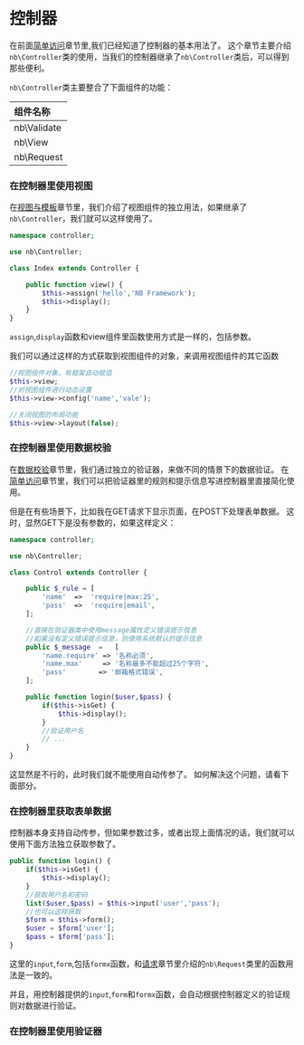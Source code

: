 # 控制器
在前面[简单访问](https://wiki.nb.cx/visit.htm)章节里,我们已经知道了控制器的基本用法了。
这个章节主要介绍`nb\Controller`类的使用，当我们的控制器继承了`nb\Controller`类后，可以得到那些便利。

`nb\Controller`类主要整合了下面组件的功能：

|组件名称  |
|:-----  |
|nb\\Validate|
|nb\\View  |
|nb\\Request|

### 在控制器里使用视图
在[视图与模板](https://wiki.nb.cx/view.htm)章节里，我们介绍了视图组件的独立用法，如果继承了`nb\Controller`，我们就可以这样使用了。
```php
namespace controller;

use nb\Controller;

class Index extends Controller {

    public function view() {
        $this->assign('hello','NB Framework');
        $this->display();
    }
}
```
`assign`,`display`函数和view组件里函数使用方式是一样的，包括参数。

我们可以通过这样的方式获取到视图组件的对象，来调用视图组件的其它函数
```php
//视图组件对象，有框架自动赋值
$this->view;
//对视图组件进行动态设置
$this->view->config('name','vale');

//关闭视图的布局功能
$this->view->layout(false);
```
### 在控制器里使用数据校验
在[数据校验](https://wiki.nb.cx/validate.htm)章节里，我们通过独立的验证器，来做不同的情景下的数据验证。
在[简单访问](https://wiki.nb.cx/visit.htm)章节里，我们可以把验证器里的规则和提示信息写进控制器里直接简化使用。

但是在有些场景下，比如我在GET请求下显示页面，在POST下处理表单数据。
这时，显然GET下是没有参数的，如果这样定义：
```php
namespace controller;

use nb\Controller;

class Control extends Controller {

    public $_rule = [
        'name'  =>  'require|max:25',
        'pass'  =>  'require|email',
    ];

    //直接在验证器类中使用message属性定义错误提示信息
    //如果没有定义错误提示信息，则使用系统默认的提示信息
    public $_message  =   [
        'name.require' => '名称必须',
        'name.max'     => '名称最多不能超过25个字符',
        'pass'        => '邮箱格式错误',
    ];

    public function login($user,$pass) {
        if($this->isGet) {
            $this->display();
        }
        //验证用户名
        // ...
    }
}
```
这显然是不行的，此时我们就不能使用自动传参了。
如何解决这个问题，请看下面部分。

### 在控制器里获取表单数据
控制器本身支持自动传参，但如果参数过多，或者出现上面情况的话，我们就可以使用下面方法独立获取参数了。
```php
public function login() {
    if($this->isGet) {
        $this->display();
    }
    //获取用户名和密码
    list($user,$pass) = $this->input('user','pass');
    //也可以这样获取
    $form = $this->form();
    $user = $form['user'];
    $pass = $form['pass'];
}
```
这里的`input`,`form`,包括`formx`函数，和[请求](https://wiki.nb.cx/request.htm)章节里介绍的`nb\Request`类里的函数用法是一致的。

并且，用控制器提供的`input`,`form`和`formx`函数，会自动根据控制器定义的验证规则对数据进行验证。



### 在控制器里使用验证器



